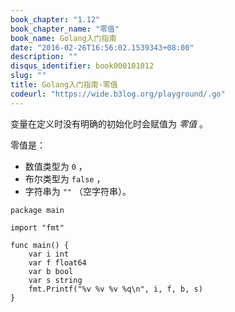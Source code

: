 ```yaml
---
book_chapter: "1.12"
book_chapter_name: "零值"
book_name: Golang入门指南
date: "2016-02-26T16:56:02.1539343+08:00"
description: ""
disqus_identifier: book000101012
slug: ""
title: Golang入门指南-零值
codeurl: "https://wide.b3log.org/playground/.go"
---
```





变量在定义时没有明确的初始化时会赋值为 _零值_ 。

零值是：

- 数值类型为 `0` ，
- 布尔类型为 `false` ，
- 字符串为 `""` （空字符串）。

```
package main

import "fmt"

func main() {
	var i int
	var f float64
	var b bool
	var s string
	fmt.Printf("%v %v %v %q\n", i, f, b, s)
}

```

